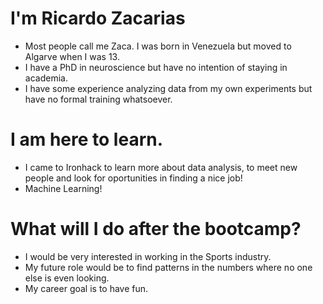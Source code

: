 # I'm Ricardo Zacarias

* Most people call me Zaca. I was born in Venezuela but moved to Algarve when I was 13.
* I have a PhD in neuroscience but have no intention of staying in academia.
* I have some experience analyzing data from my own experiments but have no formal training whatsoever.

# I am here to learn.

* I came to Ironhack to learn more about data analysis, to meet new people and look for oportunities in finding a nice job!
* Machine Learning!

# What will I do after the bootcamp?

* I would be very interested in working in the Sports industry.
* My future role would be to find patterns in the numbers where no one else is even looking.
* My career goal is to have fun.
